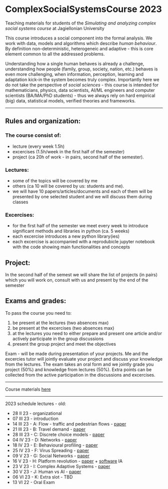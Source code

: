 # ComplexSocialSystemsCourse 2023

Teaching materials for students of the _Simulating and analyzing complex social systems course_ at Jagiellonian University

This course introduces a social component into the formal analysis. We work with data, models and algorithms which describe _human behaviour_. By definition non-deterministic, heterogeneic and adaptive - this is core element common to all the addressed problems. 

Understanding how a single human behaves is already a challenge, understanding how people (family, group, society, nation, etc.) behaves is even more challenging, when information, perception, learning and adaptation kick-in the system becomes truly complex. Importantly here we do not take the perspective of _social sciences_ - this course is intended for mathematicians, physics, data scientists, AI/ML engineers and computer scientists (BA/MA/PhD students) - thus we always rely on hard empirical (big) data, statistical models, verified theories and frameworks.



---

## Rules and organization:

### The course consist of:
* lecture (every week 1.5h)
* excercises (1.5h/week in the first half of the semester)
* project (ca 20h of work - in pairs, second half of the semester).

### Lectures:

* some of the topics will be covered by me
* others (ca 10 will be covered by us: students and me).
* we will have 10 papers/articles/documents and each of them will be presented by one selected student and we will discuss them during classes



### Excercises:

* for the first half of the semester we meet every week to introduce significant methods and libraries in python (ca. 5 weeks)
* each excercise introduces a new python library(ies)
* each excercise is accompanied with a reprodubicle jupyter notebook with the code showing main functionalities and concepts

## Project:

In the second half of the semest we will share the list of projects (in pairs) which you will work on, consult with us and present by the end of the semester

## Exams and grades:

To pass the course you need to:
1. be present at the lectures (two absences max) 
2. be present at the excercises (two absences max)
3. at the lectures you need to either prepare and present one article and/or actively participate in the group discussions
4. present the group project and meet the objectives

Exam - will be made during presentation of your projects. Me and the excercies tutor will jointly evaluate your project and discuss your knowledge from the lectures. The exam takes an oral form and we jointly grade you project (50%) and knowledge from lectures (50%). Extra points can be collected from the active participation in the discussions and excercises.

---

Course materials [here](https://github.com/RafalKucharskiPK/ComplexSocialSystemsCourse/blob/main/Course.ipynb)

----

2023 schedule lectures - old:

* 28 II 23 - organizational
* 07 III 23 - introduction
* 14 III 23 - A: Flow - traffic and pedestrian flows - [paper](https://github.com/RafalKucharskiPK/ComplexSocialSystemsCourse/blob/main/papers/helbing_pedestrians.pdf) 
* 21 III 23 - B: Travel demand - [paper](https://github.com/RafalKucharskiPK/ComplexSocialSystemsCourse/blob/main/papers/gonzales_mobility.pdf) 
* 28 III 23 - C: Discrete choice models - [paper](https://github.com/RafalKucharskiPK/ComplexSocialSystemsCourse/blob/main/papers/train_logit.pdf) 
* 04 IV 23 - D: Networks - [paper](http://networksciencebook.com/chapter/2) 
* 18 IV 23 - E: Behavioural profiling - [paper](/papers/kosinski.pdf) 
* 25 IV 23 - F: Virus Spreading - [paper](http://networksciencebook.com/chapter/10)
* 09 V 23 - G: Social Networks - [paper](/papers/fake.pdf) 
* 16 V 23 - H: Platform revolution - [paper](https://arxiv.org/abs/2011.12827) + [software](https://github.com/RafalKucharskiPK/MaaSSim/) IA
* 23 V 23 - I: Complex Adaptive Systems - [paper](/papers/animal_collective_behaviour.pdf)
* 30 V 23 - J: Human vs AI - [paper](/papers/starcraft.pdf) 
* 06 VI 23 - K: Extra slot - TBD
* 13 VI 22 - Oral Exam

